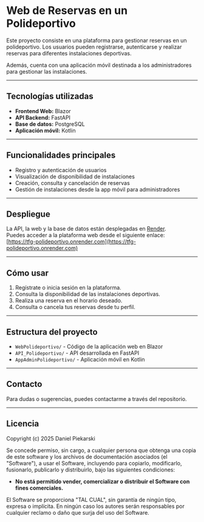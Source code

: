 # Web de Reservas en un Polideportivo

Este proyecto consiste en una plataforma para gestionar reservas en un polideportivo. Los usuarios pueden registrarse, autenticarse y realizar reservas para diferentes instalaciones deportivas.

Además, cuenta con una aplicación móvil destinada a los administradores para gestionar las instalaciones.

---

## Tecnologías utilizadas

- **Frontend Web:** Blazor  
- **API Backend:** FastAPI  
- **Base de datos:** PostgreSQL  
- **Aplicación móvil:** Kotlin  

---

## Funcionalidades principales

- Registro y autenticación de usuarios  
- Visualización de disponibilidad de instalaciones  
- Creación, consulta y cancelación de reservas  
- Gestión de instalaciones desde la app móvil para administradores  

---

## Despliegue

La API, la web y la base de datos están desplegadas en [Render](https://render.com).  
Puedes acceder a la plataforma web desde el siguiente enlace:  
[https://tfg-polideportivo.onrender.com](https://tfg-polideportivo.onrender.com)

---

## Cómo usar

1. Regístrate o inicia sesión en la plataforma.  
2. Consulta la disponibilidad de las instalaciones deportivas.  
3. Realiza una reserva en el horario deseado.  
4. Consulta o cancela tus reservas desde tu perfil.  

---

## Estructura del proyecto

- `WebPolideportivo/` - Código de la aplicación web en Blazor  
- `API_Polideportivo/` - API desarrollada en FastAPI  
- `AppAdminPolideportivo/` - Aplicación móvil en Kotlin  

---

## Contacto

Para dudas o sugerencias, puedes contactarme a través del repositorio.

---

## Licencia

Copyright (c) 2025 Daniel Piekarski

Se concede permiso, sin cargo, a cualquier persona que obtenga una copia
de este software y los archivos de documentación asociados (el "Software"),
a usar el Software, incluyendo para copiarlo, modificarlo, fusionarlo,
publicarlo y distribuirlo, bajo las siguientes condiciones:

- **No está permitido vender, comercializar o distribuir el Software con fines comerciales.**

El Software se proporciona "TAL CUAL", sin garantía de ningún tipo, expresa o implícita.
En ningún caso los autores serán responsables por cualquier reclamo o daño que surja
del uso del Software.

